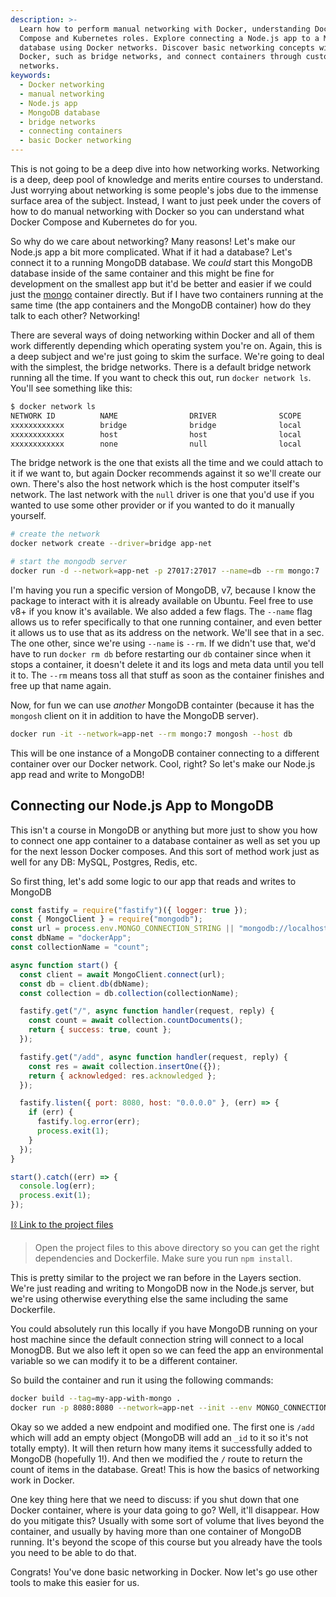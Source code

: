 ```yaml
---
description: >-
  Learn how to perform manual networking with Docker, understanding Docker
  Compose and Kubernetes roles. Explore connecting a Node.js app to a MongoDB
  database using Docker networks. Discover basic networking concepts within
  Docker, such as bridge networks, and connect containers through custom
  networks.
keywords:
  - Docker networking
  - manual networking
  - Node.js app
  - MongoDB database
  - bridge networks
  - connecting containers
  - basic Docker networking
---
```


This is not going to be a deep dive into how networking works. Networking is a deep, deep pool of knowledge and merits entire courses to understand. Just worrying about networking is some people's jobs due to the immense surface area of the subject. Instead, I want to just peek under the covers of how to do manual networking with Docker so you can understand what Docker Compose and Kubernetes do for you.

So why do we care about networking? Many reasons! Let's make our Node.js app a bit more complicated. What if it had a database? Let's connect it to a running MongoDB database. We _could_ start this MongoDB database inside of the same container and this might be fine for development on the smallest app but it'd be better and easier if we could just the [mongo][mongo] container directly. But if I have two containers running at the same time (the app containers and the MongoDB container) how do they talk to each other? Networking!

There are several ways of doing networking within Docker and all of them work differently depending which operating system you're on. Again, this is a deep subject and we're just going to skim the surface. We're going to deal with the simplest, the bridge networks. There is a default bridge network running all the time. If you want to check this out, run `docker network ls`. You'll see something like this:

```bash
$ docker network ls
NETWORK ID          NAME                DRIVER              SCOPE
xxxxxxxxxxxx        bridge              bridge              local
xxxxxxxxxxxx        host                host                local
xxxxxxxxxxxx        none                null                local
```

The bridge network is the one that exists all the time and we could attach to it if we want to, but again Docker recommends against it so we'll create our own. There's also the host network which is the host computer itself's network. The last network with the `null` driver is one that you'd use if you wanted to use some other provider or if you wanted to do it manually yourself.

```bash
# create the network
docker network create --driver=bridge app-net

# start the mongodb server
docker run -d --network=app-net -p 27017:27017 --name=db --rm mongo:7
```

I'm having you run a specific version of MongoDB, v7, because I know the package to interact with it is already available on Ubuntu. Feel free to use v8+ if you know it's available. We also added a few flags. The `--name` flag allows us to refer specifically to that one running container, and even better it allows us to use that as its address on the network. We'll see that in a sec. The one other, since we're using `--name` is `--rm`. If we didn't use that, we'd have to run `docker rm db` before restarting our `db` container since when it stops a container, it doesn't delete it and its logs and meta data until you tell it to. The `--rm` means toss all that stuff as soon as the container finishes and free up that name again.

Now, for fun we can use _another_ MongoDB containter (because it has the `mongosh` client on it in addition to have the MongoDB server).

```bash
docker run -it --network=app-net --rm mongo:7 mongosh --host db
```

This will be one instance of a MongoDB container connecting to a different container over our Docker network. Cool, right? So let's make our Node.js app read and write to MongoDB!

## Connecting our Node.js App to MongoDB

This isn't a course in MongoDB or anything but more just to show you how to connect one app container to a database container as well as set you up for the next lesson Docker composes. And this sort of method work just as well for any DB: MySQL, Postgres, Redis, etc.

So first thing, let's add some logic to our app that reads and writes to MongoDB

```javascript
const fastify = require("fastify")({ logger: true });
const { MongoClient } = require("mongodb");
const url = process.env.MONGO_CONNECTION_STRING || "mongodb://localhost:27017";
const dbName = "dockerApp";
const collectionName = "count";

async function start() {
  const client = await MongoClient.connect(url);
  const db = client.db(dbName);
  const collection = db.collection(collectionName);

  fastify.get("/", async function handler(request, reply) {
    const count = await collection.countDocuments();
    return { success: true, count };
  });

  fastify.get("/add", async function handler(request, reply) {
    const res = await collection.insertOne({});
    return { acknowledged: res.acknowledged };
  });

  fastify.listen({ port: 8080, host: "0.0.0.0" }, (err) => {
    if (err) {
      fastify.log.error(err);
      process.exit(1);
    }
  });
}

start().catch((err) => {
  console.log(err);
  process.exit(1);
});
```

[⛓️ Link to the project files][project]

> Open the project files to this above directory so you can get the right dependencies and Dockerfile. Make sure you run `npm install`.

This is pretty similar to the project we ran before in the Layers section. We're just reading and writing to MongoDB now in the Node.js server, but we're using otherwise everything else the same including the same Dockerfile.

You could absolutely run this locally if you have MongoDB running on your host machine since the default connection string will connect to a local MonogDB. But we also left it open so we can feed the app an environmental variable so we can modify it to be a different container.

So build the container and run it using the following commands:

```bash
docker build --tag=my-app-with-mongo .
docker run -p 8080:8080 --network=app-net --init --env MONGO_CONNECTION_STRING=mongodb://db:27017 my-app-with-mongo
```

Okay so we added a new endpoint and modified one. The first one is `/add` which will add an empty object (MongoDB will add an `_id` to it so it's not totally empty). It will then return how many items it successfully added to MongoDB (hopefully 1!). And then we modified the `/` route to return the count of items in the database. Great! This is how the basics of networking work in Docker.

One key thing here that we need to discuss: if you shut down that one Docker container, where is your data going to go? Well, it'll disappear. How do you mitigate this? Usually with some sort of volume that lives beyond the container, and usually by having more than one container of MongoDB running. It's beyond the scope of this course but you already have the tools you need to be able to do that.

Congrats! You've done basic networking in Docker. Now let's go use other tools to make this easier for us.

[mongo]: https://hub.docker.com/_/mongo
[project]: https://github.com/btholt/project-files-for-complete-intro-to-containers-v2/blob/main/networking-with-docker
